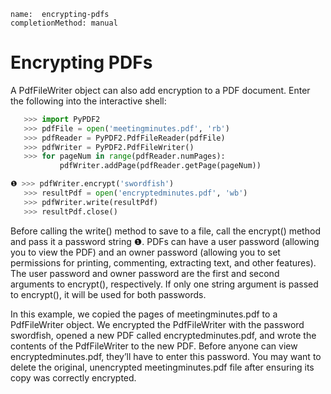 ```ngMeta
name:  encrypting-pdfs
completionMethod: manual
```
# Encrypting PDFs
A PdfFileWriter object can also add encryption to a PDF document. Enter the following into the interactive shell:

```python
   >>> import PyPDF2
   >>> pdfFile = open('meetingminutes.pdf', 'rb')
   >>> pdfReader = PyPDF2.PdfFileReader(pdfFile)
   >>> pdfWriter = PyPDF2.PdfFileWriter()
   >>> for pageNum in range(pdfReader.numPages):
           pdfWriter.addPage(pdfReader.getPage(pageNum))

❶ >>> pdfWriter.encrypt('swordfish')
   >>> resultPdf = open('encryptedminutes.pdf', 'wb')
   >>> pdfWriter.write(resultPdf)
   >>> resultPdf.close()
```
Before calling the write() method to save to a file, call the encrypt() method and pass it a password string ❶. PDFs can have a user password (allowing you to view the PDF) and an owner password (allowing you to set permissions for printing, commenting, extracting text, and other features). The user password and owner password are the first and second arguments to encrypt(), respectively. If only one string argument is passed to encrypt(), it will be used for both passwords.

In this example, we copied the pages of meetingminutes.pdf to a PdfFileWriter object. We encrypted the PdfFileWriter with the password swordfish, opened a new PDF called encryptedminutes.pdf, and wrote the contents of the PdfFileWriter to the new PDF. Before anyone can view encryptedminutes.pdf, they’ll have to enter this password. You may want to delete the original, unencrypted meetingminutes.pdf file after ensuring its copy was correctly encrypted.